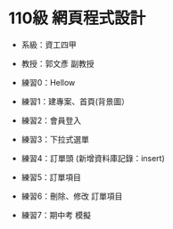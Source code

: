 # 110級 網頁程式設計
- 系級：資工四甲
- 教授：郭文彥 副教授

- 練習0：Hellow
- 練習1：建專案、首頁(背景圖）
- 練習2：會員登入
- 練習3：下拉式選單
- 練習4：訂單頭 (新增資料庫記錄：insert)
- 練習5：訂單項目
- 練習6：刪除、修改 訂單項目
- 練習7：期中考 模擬
